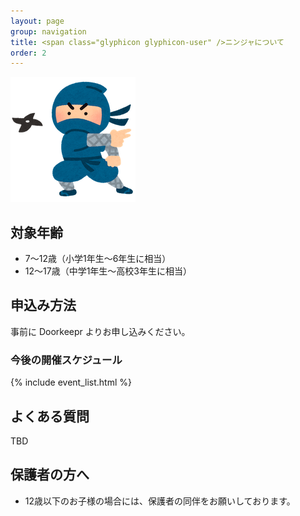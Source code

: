 ```yaml
---
layout: page
group: navigation
title: <span class="glyphicon glyphicon-user" />ニンジャについて
order: 2
---
```


<img src="/images/ninja_syuriken_man.png" />

## 対象年齢

* 7〜12歳（小学1年生～6年生に相当）
* 12〜17歳（中学1年生～高校3年生に相当）

## 申込み方法

事前に Doorkeepr よりお申し込みください。

### 今後の開催スケジュール

{% include event_list.html %}

## よくある質問

TBD

## 保護者の方へ

* 12歳以下のお子様の場合には、保護者の同伴をお願いしております。
